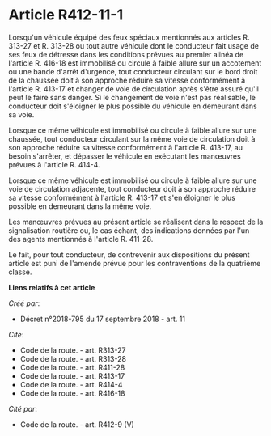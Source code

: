 # Article R412-11-1

Lorsqu'un véhicule équipé des feux spéciaux mentionnés aux articles R. 313-27 et R. 313-28 ou tout autre véhicule dont le
conducteur fait usage de ses feux de détresse dans les conditions prévues au premier alinéa de l'article R. 416-18 est
immobilisé ou circule à faible allure sur un accotement ou une bande d'arrêt d'urgence, tout conducteur circulant sur le bord
droit de la chaussée doit à son approche réduire sa vitesse conformément à l'article R. 413-17 et changer de voie de
circulation après s'être assuré qu'il peut le faire sans danger. Si le changement de voie n'est pas réalisable, le conducteur
doit s'éloigner le plus possible du véhicule en demeurant dans sa voie. 

Lorsque ce même véhicule est immobilisé ou circule à faible allure sur une chaussée, tout conducteur circulant sur la même
voie de circulation doit à son approche réduire sa vitesse conformément à l'article R. 413-17, au besoin s'arrêter, et
dépasser le véhicule en exécutant les manœuvres prévues à l'article R. 414-4. 

Lorsque ce même véhicule est immobilisé ou circule à faible allure sur une voie de circulation adjacente, tout conducteur
doit à son approche réduire sa vitesse conformément à l'article R. 413-17 et s'en éloigner le plus possible en demeurant dans
la même voie. 

Les manœuvres prévues au présent article se réalisent dans le respect de la signalisation routière ou, le cas échant, des
indications données par l'un des agents mentionnés à l'article R. 411-28. 

Le fait, pour tout conducteur, de contrevenir aux dispositions du présent article est puni de l'amende prévue pour les
contraventions de la quatrième classe.

**Liens relatifs à cet article**

_Créé par_:

  - Décret n°2018-795 du 17 septembre 2018 - art. 11

_Cite_:

  - Code de la route. - art. R313-27
  - Code de la route. - art. R313-28
  - Code de la route. - art. R411-28
  - Code de la route. - art. R413-17
  - Code de la route. - art. R414-4
  - Code de la route. - art. R416-18

_Cité par_:

  - Code de la route. - art. R412-9 (V)
